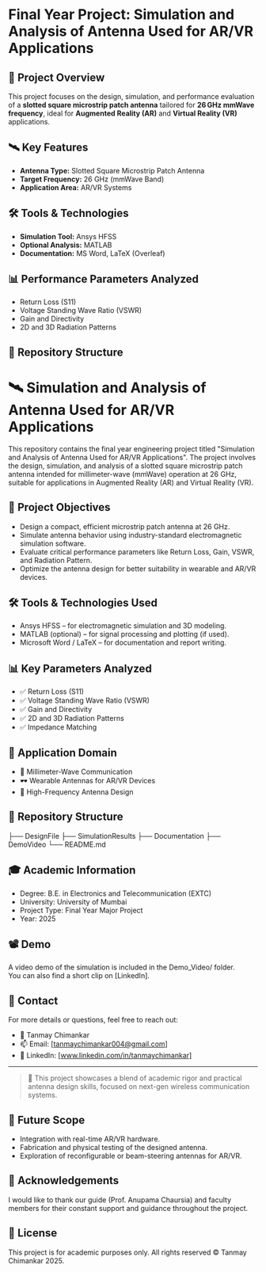 # Final Year Project: Simulation and Analysis of Antenna Used for AR/VR Applications

## 📌 Project Overview
This project focuses on the design, simulation, and performance evaluation of a **slotted square microstrip patch antenna** tailored for **26 GHz mmWave frequency**, ideal for **Augmented Reality (AR)** and **Virtual Reality (VR)** applications.

## 🛰️ Key Features
- **Antenna Type:** Slotted Square Microstrip Patch Antenna  
- **Target Frequency:** 26 GHz (mmWave Band)  
- **Application Area:** AR/VR Systems  

## 🛠️ Tools & Technologies
- **Simulation Tool:** Ansys HFSS  
- **Optional Analysis:** MATLAB  
- **Documentation:** MS Word, LaTeX (Overleaf)

## 📊 Performance Parameters Analyzed
- Return Loss (S11)  
- Voltage Standing Wave Ratio (VSWR)  
- Gain and Directivity  
- 2D and 3D Radiation Patterns  

## 📂 Repository Structure
# 🛰 Simulation and Analysis of Antenna Used for AR/VR Applications

This repository contains the final year engineering project titled "Simulation and Analysis of Antenna Used for AR/VR Applications". The project involves the design, simulation, and analysis of a slotted square microstrip patch antenna intended for millimeter-wave (mmWave) operation at 26 GHz, suitable for applications in Augmented Reality (AR) and Virtual Reality (VR).

## 📌 Project Objectives

- Design a compact, efficient microstrip patch antenna at 26 GHz.
- Simulate antenna behavior using industry-standard electromagnetic simulation software.
- Evaluate critical performance parameters like Return Loss, Gain, VSWR, and Radiation Pattern.
- Optimize the antenna design for better suitability in wearable and AR/VR devices.

## 🛠 Tools & Technologies Used

- Ansys HFSS – for electromagnetic simulation and 3D modeling.
- MATLAB (optional) – for signal processing and plotting (if used).
- Microsoft Word / LaTeX – for documentation and report writing.

## 📊 Key Parameters Analyzed

- ✅ Return Loss (S11)
- ✅ Voltage Standing Wave Ratio (VSWR)
- ✅ Gain and Directivity
- ✅ 2D and 3D Radiation Patterns
- ✅ Impedance Matching

## 🧠 Application Domain

- 📶 Millimeter-Wave Communication
- 🕶 Wearable Antennas for AR/VR Devices
- 🎯 High-Frequency Antenna Design

## 📂 Repository Structure
├── DesignFile
├── SimulationResults
├── Documentation
├── DemoVideo
└── README.md


## 🎓 Academic Information

- Degree: B.E. in Electronics and Telecommunication (EXTC)  
- University: University of Mumbai  
- Project Type: Final Year Major Project  
- Year: 2025  

## 📽 Demo

A video demo of the simulation is included in the Demo_Video/ folder.  
You can also find a short clip on [LinkedIn].

## 📧 Contact

For more details or questions, feel free to reach out:

- 👤 Tanmay Chimankar  
- 📫 Email: [tanmaychimankar004@gmail.com]  
- 🔗 LinkedIn: [www.linkedin.com/in/tanmaychimankar]  

---
> 🚀 This project showcases a blend of academic rigor and practical antenna design skills, focused on next-gen wireless communication systems.
## 📌 Future Scope

- Integration with real-time AR/VR hardware.
- Fabrication and physical testing of the designed antenna.
- Exploration of reconfigurable or beam-steering antennas for AR/VR.

## 🙌 Acknowledgements

I would like to thank our guide (Prof. Anupama Chaursia) and faculty members for their constant support and guidance throughout the project.

## 📄 License

This project is for academic purposes only. All rights reserved © Tanmay Chimankar 2025.
